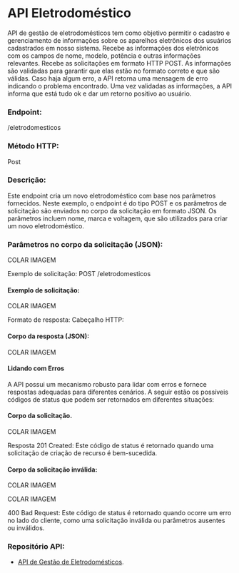 # API Eletrodoméstico 


API de gestão de eletrodomésticos tem como objetivo permitir o cadastro e gerenciamento de informações sobre os aparelhos eletrônicos dos usuários cadastrados em nosso sistema.
Recebe as informações dos eletrônicos com os campos de nome, modelo, potência e outras informações relevantes.
Recebe as solicitações em formato HTTP POST.
As informações são validadas para garantir que elas estão no formato correto e que são válidas.
Caso haja algum erro, a API retorna uma mensagem de erro indicando o problema encontrado.
Uma vez validadas as informações, a API informa que está tudo ok e dar um retorno positivo ao usuário.



### Endpoint: 
/eletrodomesticos
      
### Método HTTP:
Post

### Descrição:
Este endpoint cria um novo eletrodoméstico com base nos parâmetros fornecidos.
Neste exemplo, o endpoint é do tipo POST e os parâmetros de solicitação são enviados no corpo da solicitação em formato JSON. Os parâmetros incluem nome, marca e voltagem, que são utilizados para criar um novo eletrodoméstico.

### Parâmetros no corpo da solicitação (JSON):

COLAR IMAGEM

Exemplo de solicitação:
POST /eletrodomesticos

#### Exemplo de solicitação:

COLAR IMAGEM

Formato de resposta:
Cabeçalho HTTP:

#### Corpo da resposta (JSON):

COLAR IMAGEM

#### Lidando com Erros

A API possui um mecanismo robusto para lidar com erros e fornece respostas adequadas para diferentes cenários. A seguir estão os possíveis códigos de status que podem ser retornados em diferentes situações:

#### Corpo da solicitação.

COLAR IMAGEM

Resposta 201 Created: Este código de status é retornado quando uma solicitação de criação de recurso é bem-sucedida.

#### Corpo da solicitação inválida:

COLAR IMAGEM

COLAR IMAGEM

400 Bad Request: Este código de status é retornado quando ocorre um erro no lado do cliente, como uma solicitação inválida ou parâmetros ausentes ou inválidos.

### Repositório API:
- [API de Gestão de Eletrodomésticos](https://github.com/WalaceLima/APIGestaodeEletrodomesticosPOSFIAP.git).

